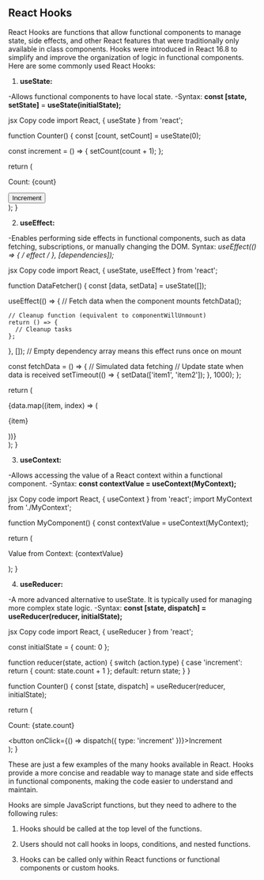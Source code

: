## React Hooks ##

React Hooks are functions that allow functional components to manage state, side effects, and other React features that were traditionally only available in class components. Hooks were introduced in React 16.8 to simplify and improve the organization of logic in functional components. Here are some commonly used React Hooks:

1. **useState:**

-Allows functional components to have local state.
-Syntax: **const [state, setState]** = **useState(initialState);**

jsx
Copy code
import React, { useState } from 'react';

function Counter() {
  const [count, setCount] = useState(0);

  const increment = () => {
    setCount(count + 1);
  };

  return (
    <div>
      <p>Count: {count}</p>
      <button onClick={increment}>Increment</button>
    </div>
  );
}

2. **useEffect:**

-Enables performing side effects in functional components, such as data fetching, subscriptions, or manually changing the DOM.
Syntax: **useEffect(() => { /* effect */ }, [dependencies]);**

jsx
Copy code
import React, { useState, useEffect } from 'react';

function DataFetcher() {
  const [data, setData] = useState([]);

  useEffect(() => {
    // Fetch data when the component mounts
    fetchData();

    // Cleanup function (equivalent to componentWillUnmount)
    return () => {
      // Cleanup tasks
    };
  }, []); // Empty dependency array means this effect runs once on mount

  const fetchData = () => {
    // Simulated data fetching
    // Update state when data is received
    setTimeout(() => {
      setData(['item1', 'item2']);
    }, 1000);
  };

  return (
    <div>
      {data.map((item, index) => (
        <p key={index}>{item}</p>
      ))}
    </div>
  );
}

3. **useContext:**

-Allows accessing the value of a React context within a functional component.
-Syntax: **const contextValue = useContext(MyContext);**

jsx
Copy code
import React, { useContext } from 'react';
import MyContext from './MyContext';

function MyComponent() {
  const contextValue = useContext(MyContext);

  return (
    <div>
      <p>Value from Context: {contextValue}</p>
    </div>
  );
}

4. **useReducer:**

-A more advanced alternative to useState. It is typically used for managing more complex state logic.
-Syntax: **const [state, dispatch] = useReducer(reducer, initialState);**

jsx
Copy code
import React, { useReducer } from 'react';

const initialState = { count: 0 };

function reducer(state, action) {
  switch (action.type) {
    case 'increment':
      return { count: state.count + 1 };
    default:
      return state;
  }
}

function Counter() {
  const [state, dispatch] = useReducer(reducer, initialState);

  return (
    <div>
      <p>Count: {state.count}</p>
      <button onClick={() => dispatch({ type: 'increment' })}>Increment</button>
    </div>
  );
}

These are just a few examples of the many hooks available in React. Hooks provide a more concise and readable way to manage state and side effects in functional components, making the code easier to understand and maintain.

Hooks are simple JavaScript functions, but they need to adhere to the following rules:

1. Hooks should be called at the top level of the functions.

2. Users should not call hooks in loops, conditions, and nested functions.

3. Hooks can be called only within React functions or functional components or custom hooks.





